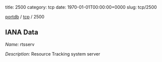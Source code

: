 title: 2500
category: tcp
date: 1970-01-01T00:00:00+0000
slug: tcp/2500

[portdb](/) / [tcp](/category/tcp.html) / 2500


## IANA Data

_Name:_ rtsserv

_Description:_ Resource Tracking system server

